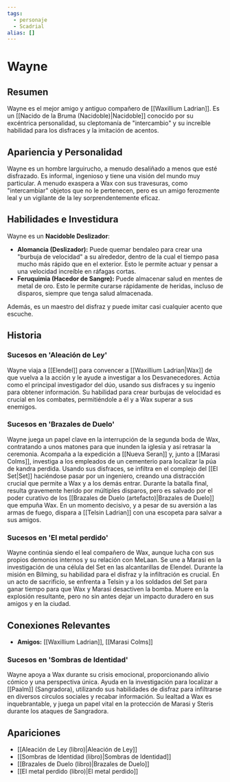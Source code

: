 ```yaml
---
tags:
  - personaje
  - Scadrial
alias: []
---
```


# Wayne

## Resumen
Wayne es el mejor amigo y antiguo compañero de [[Waxillium Ladrian]]. Es un [[Nacido de la Bruma (Nacidoble)|Nacidoble]] conocido por su excéntrica personalidad, su cleptomanía de "intercambio" y su increíble habilidad para los disfraces y la imitación de acentos.

## Apariencia y Personalidad
Wayne es un hombre larguirucho, a menudo desaliñado a menos que esté disfrazado. Es informal, ingenioso y tiene una visión del mundo muy particular. A menudo exaspera a Wax con sus travesuras, como "intercambiar" objetos que no le pertenecen, pero es un amigo ferozmente leal y un vigilante de la ley sorprendentemente eficaz.

## Habilidades e Investidura
Wayne es un **Nacidoble Deslizador**:
*   **Alomancia (Deslizador):** Puede quemar bendaleo para crear una "burbuja de velocidad" a su alrededor, dentro de la cual el tiempo pasa mucho más rápido que en el exterior. Esto le permite actuar y pensar a una velocidad increíble en ráfagas cortas.
*   **Feruquimia (Hacedor de Sangre):** Puede almacenar salud en mentes de metal de oro. Esto le permite curarse rápidamente de heridas, incluso de disparos, siempre que tenga salud almacenada.

Además, es un maestro del disfraz y puede imitar casi cualquier acento que escuche.

## Historia
### Sucesos en 'Aleación de Ley'
Wayne viaja a [[Elendel]] para convencer a [[Waxillium Ladrian|Wax]] de que vuelva a la acción y le ayude a investigar a los Desvanecedores. Actúa como el principal investigador del dúo, usando sus disfraces y su ingenio para obtener información. Su habilidad para crear burbujas de velocidad es crucial en los combates, permitiéndole a él y a Wax superar a sus enemigos.

### Sucesos en 'Brazales de Duelo'
Wayne juega un papel clave en la interrupción de la segunda boda de Wax, contratando a unos matones para que inunden la iglesia y así retrasar la ceremonia. Acompaña a la expedición a [[Nueva Seran]] y, junto a [[Marasi Colms]], investiga a los empleados de un cementerio para localizar la púa de kandra perdida. Usando sus disfraces, se infiltra en el complejo del [[El Set|Set]] haciéndose pasar por un ingeniero, creando una distracción crucial que permite a Wax y a los demás entrar. Durante la batalla final, resulta gravemente herido por múltiples disparos, pero es salvado por el poder curativo de los [[Brazales de Duelo (artefacto)|Brazales de Duelo]] que empuña Wax. En un momento decisivo, y a pesar de su aversión a las armas de fuego, dispara a [[Telsin Ladrian]] con una escopeta para salvar a sus amigos.

### Sucesos en 'El metal perdido'
Wayne continúa siendo el leal compañero de Wax, aunque lucha con sus propios demonios internos y su relación con MeLaan. Se une a Marasi en la investigación de una célula del Set en las alcantarillas de Elendel. Durante la misión en Bilming, su habilidad para el disfraz y la infiltración es crucial. En un acto de sacrificio, se enfrenta a Telsin y a los soldados del Set para ganar tiempo para que Wax y Marasi desactiven la bomba. Muere en la explosión resultante, pero no sin antes dejar un impacto duradero en sus amigos y en la ciudad.

## Conexiones Relevantes
* **Amigos:** [[Waxillium Ladrian]], [[Marasi Colms]]

### Sucesos en 'Sombras de Identidad'
Wayne apoya a Wax durante su crisis emocional, proporcionando alivio cómico y una perspectiva única. Ayuda en la investigación para localizar a [[Paalm]] (Sangradora), utilizando sus habilidades de disfraz para infiltrarse en diversos círculos sociales y recabar información. Su lealtad a Wax es inquebrantable, y juega un papel vital en la protección de Marasi y Steris durante los ataques de Sangradora.

## Apariciones
* [[Aleación de Ley (libro)|Aleación de Ley]]
* [[Sombras de Identidad (libro)|Sombras de Identidad]]
* [[Brazales de Duelo (libro)|Brazales de Duelo]]
* [[El metal perdido (libro)|El metal perdido]]
